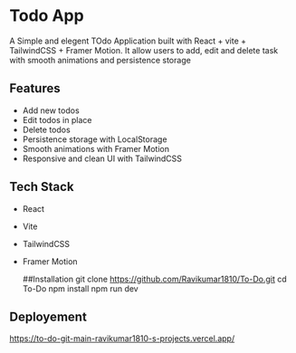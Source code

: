 # Todo App

A Simple and elegent TOdo Application built with React + vite + TailwindCSS + Framer Motion. 
It allow users to add, edit and delete task with smooth animations and persistence storage

## Features 
- Add new todos
- Edit todos in place
- Delete todos
- Persistence storage with LocalStorage
- Smooth animations with Framer Motion
- Responsive and clean UI with TailwindCSS

## Tech Stack
- React
- Vite
- TailwindCSS
- Framer Motion

  ##Installation
  git clone https://github.com/Ravikumar1810/To-Do.git
  cd To-Do
  npm install
  npm run dev

## Deployement
https://to-do-git-main-ravikumar1810-s-projects.vercel.app/
